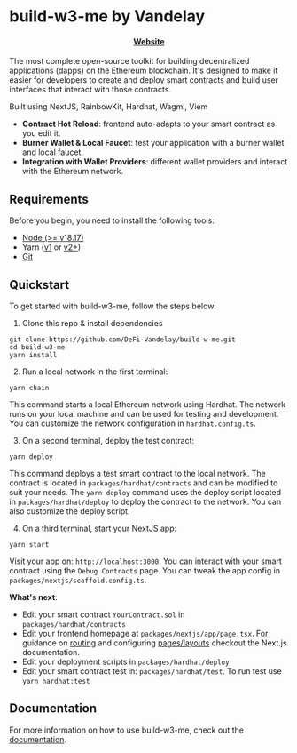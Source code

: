 # build-w3-me by Vandelay

<h4 align="center">
  <a href="https://arthurvandelay.dev/">Website</a>
</h4>

The most complete open-source toolkit for building decentralized applications (dapps) on the Ethereum blockchain. It's designed to make it easier for developers to create and deploy smart contracts and build user interfaces that interact with those contracts.

Built using NextJS, RainbowKit, Hardhat, Wagmi, Viem

- **Contract Hot Reload**: frontend auto-adapts to your smart contract as you edit it.
- **Burner Wallet & Local Faucet**: test your application with a burner wallet and local faucet.
- **Integration with Wallet Providers**: different wallet providers and interact with the Ethereum network.

## Requirements

Before you begin, you need to install the following tools:

- [Node (>= v18.17)](https://nodejs.org/en/download/)
- Yarn ([v1](https://classic.yarnpkg.com/en/docs/install/) or [v2+](https://yarnpkg.com/getting-started/install))
- [Git](https://git-scm.com/downloads)

## Quickstart

To get started with build-w3-me, follow the steps below:

1. Clone this repo & install dependencies

```
git clone https://github.com/DeFi-Vandelay/build-w-me.git
cd build-w3-me
yarn install
```

2. Run a local network in the first terminal:

```
yarn chain
```

This command starts a local Ethereum network using Hardhat. The network runs on your local machine and can be used for testing and development. You can customize the network configuration in `hardhat.config.ts`.

3. On a second terminal, deploy the test contract:

```
yarn deploy
```

This command deploys a test smart contract to the local network. The contract is located in `packages/hardhat/contracts` and can be modified to suit your needs. The `yarn deploy` command uses the deploy script located in `packages/hardhat/deploy` to deploy the contract to the network. You can also customize the deploy script.

4. On a third terminal, start your NextJS app:

```
yarn start
```

Visit your app on: `http://localhost:3000`. You can interact with your smart contract using the `Debug Contracts` page. You can tweak the app config in `packages/nextjs/scaffold.config.ts`.

**What's next**:

- Edit your smart contract `YourContract.sol` in `packages/hardhat/contracts`
- Edit your frontend homepage at `packages/nextjs/app/page.tsx`. For guidance on [routing](https://nextjs.org/docs/app/building-your-application/routing/defining-routes) and configuring [pages/layouts](https://nextjs.org/docs/app/building-your-application/routing/pages-and-layouts) checkout the Next.js documentation.
- Edit your deployment scripts in `packages/hardhat/deploy`
- Edit your smart contract test in: `packages/hardhat/test`. To run test use `yarn hardhat:test`

## Documentation

For more information on how to use build-w3-me, check out the [documentation](https://arthurvandelay.dev/docs/build-w3-me).
